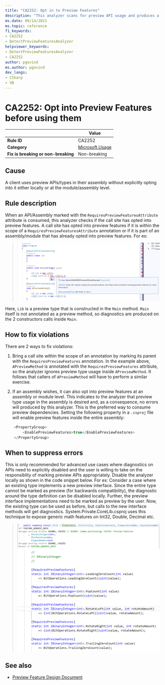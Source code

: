 ```yaml
---
title: "CA2252: Opt in to Preview Features"
description: "This analyzer scans for preview API usage and produces a build error if an assembly has not opted into preview features"
ms.date: 09/14/2021
ms.topic: reference
f1_keywords:
- CA2252
- DetectPreviewFeaturesAnalyzer
helpviewer_keywords:
- DetectPreviewFeaturesAnalyzer
- CA2252
author: pgovind
ms.author: pgovind
dev_langs:
- CSharp
- VB
---
```

# CA2252: Opt into Preview Features before using them

| | Value |
|-|-|
| **Rule ID** |CA2252|
| **Category** |[Microsoft.Usage](usage-warnings.md)|
| **Fix is breaking or non-breaking** |Non-breaking|

## Cause

A client uses preview APIs/types in their assembly without explicitly opting into it either locally or at the module/assembly level.

## Rule description

When an API/Assembly marked with the `RequiresPreviewFeaturesAttribute` attribute is consumed, this analyzer checks if the call site has opted into preview features. A call site has opted into preview features if it is within the scope of a `RequiresPreviewFeaturesAttribute` annotation or if it is part of an assembly/module that has already opted into preview features. For ex:

> ![CA2252 - Detect Preview Feature Usage](media/ca2252-basic.png)

Here, `Lib` is a preview type that is constructed in the `Main` method. `Main` itself is not annotated as a preview method, so diagnostics are produced on the 2 constructors calls inside `Main`.

## How to fix violations

There are 2 ways to fix violations:

1. Bring a call site within the scope of an annotation by marking its parent with the `RequiresPreviewFeatures` annotation. In the example above, `APreviewMethod` is annotated with the `RequiresPreviewFeatures` attribute, so the analyzer ignores preview type usage inside `APreviewMethod`. It follows that callers of `APreviewMethod` will have to perform a similar exercise.


2. If an assembly wishes, it can also opt into preview features at an assembly or module level. This indicates to the analyzer that preview type usage in the assembly is desired and, as a consequence, no errors will produced by this analyzer. This is the preferred way to consume preview dependencies. Setting the following property in a `.csproj` file will enable preview features inside the entire assembly:

```csharp
	<PropertyGroup>
		<EnablePreviewFeatures>true</EnablePreviewFeatures>
	</PropertyGroup>
```


## When to suppress errors

This is only recommended for advanced use cases where diagnostics on APIs need to explicitly disabled and the user is willing to take on the responsiblity of marking preview APIs appropriately. Disable the analyzer locally as shown in the code snippet below. For ex: Consider a case where an existing type implements a new preview interface. Since the entire type cannot be marked as preview (for backwards compatibility), the diagnostic around the type definition can be disabled locally. Further, the preview interface implementations need to be marked as preview by the user. Now, the existing type can be used as before, but calls to the new interface methods will get diagnostics. System.Private.CoreLib.csproj uses this technique to expose generic math features on Int32, Double, Decimal etc.

> ![CA2252 - Suppress Detect Preview Feature Diagnostic](media/ca2252-advanced-1.png)
> ![CA2252 - Mark Interface Implementations Explicitly](media/ca2252-advanced-2.png)


## See also

- [Preview Feature Design Document](https://github.com/dotnet/designs/blob/main/accepted/2021/preview-features/preview-features.md)
